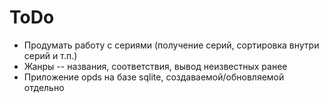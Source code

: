 # ToDo

  * Продумать работу с сериями (получение серий, сортировка внутри серий и т.п.)
  * Жанры -- названия, соответствия, вывод неизвестных ранее
  * Приложение opds на базе sqlite, создаваемой/обновляемой отдельно
